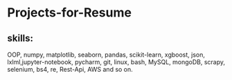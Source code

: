 # Projects-for-Resume

## skills:
OOP, numpy, matplotlib, seaborn, pandas, scikit-learn, xgboost, json, lxlml,jupyter-notebook, pycharm, git, linux, bash, 
MySQL, mongoDB, scrapy, selenium, bs4, re, Rest-Api, AWS and so on.
